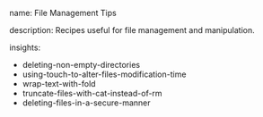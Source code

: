 name: File Management Tips

description: Recipes useful for file management and manipulation.

insights:

- deleting-non-empty-directories
- using-touch-to-alter-files-modification-time
- wrap-text-with-fold
- truncate-files-with-cat-instead-of-rm
- deleting-files-in-a-secure-manner
